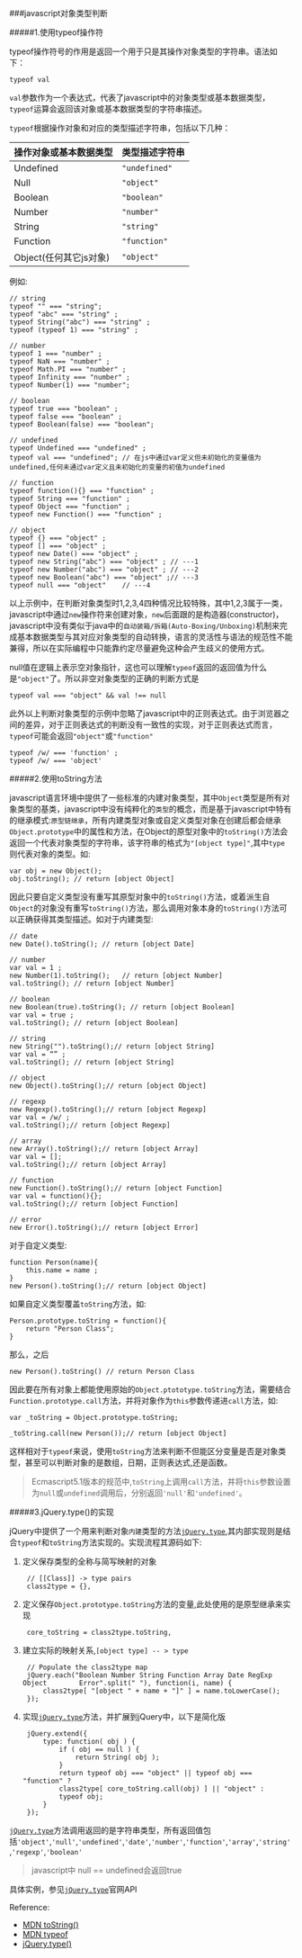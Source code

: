 ###javascript对象类型判断

#####1.使用typeof操作符

typeof操作符号的作用是返回一个用于只是其操作对象类型的字符串。语法如下：
	
	typeof val
		
`val`参数作为一个表达式，代表了javascript中的对象类型或基本数据类型，`typeof`运算会返回该对象或基本数据类型的字符串描述。
	
`typeof`根据操作对象和对应的类型描述字符串，包括以下几种：
	
 <table class="standard-table">
 		<thead>
  <tr>
   <th scope="col">操作对象或基本数据类型</th>
   <th scope="col">类型描述字符串</th>
  </tr>
 </thead>
 <tbody>
  <tr>
   <td>Undefined</td>
   <td><code>"undefined"</code></td>
  </tr>
  <tr>
   <td>Null</td>
   <td><code>"object"</code></td>
  </tr>
  <tr>
   <td>Boolean</td>
   <td><code>"boolean"</code></td>
  </tr>
  <tr>
   <td>Number</td>
   <td><code>"number"</code></td>
  </tr>
  <tr>
   <td>String</td>
   <td><code>"string"</code></td>
  </tr>
  <tr>
   <td>Function</td>
   <td><code>"function"</code></td>
  </tr>
  <tr>
   <td>Object(任何其它js对象)</td>
   <td><code>"object"</code></td>
  </tr>
 </tbody>
</table>
	 
例如:
	
	// string
	typeof "" === "string";
	typeof "abc" === "string" ;
	typeof String("abc") === "string" ;
	typeof (typeof 1) === "string" ;
	
	// number
	typeof 1 === "number" ;
	typeof NaN === "number" ;
	typeof Math.PI === "number" ;
	typeof Infinity === "number" ;
	typeof Number(1) === "number";
	
	// boolean
	typeof true === "boolean" ;
	typeof false === "boolean" ;
	typeof Boolean(false) === "boolean";
	
	// undefined
	typeof Undefined === "undefined" ;
	typeof val === "undefined"; // 在js中通过var定义但未初始化的变量值为undefined,任何未通过var定义且未初始化的变量的初值为undefined
	
	// function
	typeof function(){} === "function" ; 
	typeof String === "function" ;
	typeof Object === "function" ;
	typeof new Function() === "function" ;
	
	// object
	typeof {} === "object" ;
	typeof [] === "object" ;
	typeof new Date() === "object" ;
	typeof new String("abc") === "object" ; // ---1
	typeof new Number("abc") === "object" ; // ---2
	typeof new Boolean("abc") === "object" ;// ---3
	typeof null === "object"	// ---4
	
	
以上示例中，在判断对象类型时1,2,3,4四种情况比较特殊，其中1,2,3属于一类，javascript中通过`new`操作符来创建对象，`new`后面跟的是构造器(constructor)，javascript中没有类似于java中的`自动装箱/拆箱(Auto-Boxing/Unboxing)`机制来完成基本数据类型与其对应对象类型的自动转换，语言的灵活性与语法的规范性不能兼得，所以在实际编程中只能靠约定尽量避免这种会产生歧义的使用方式。

null值在逻辑上表示空对象指针，这也可以理解`typeof`返回的返回值为什么是`"object"`了。所以非空对象类型的正确的判断方式是

	typeof val === "object" && val !== null

此外以上判断对象类型的示例中忽略了javascript中的正则表达式。由于浏览器之间的差异，对于正则表达式的判断没有一致性的实现，对于正则表达式而言，`typeof`可能会返回`"object"`或`"function"`

	typeof /w/ === 'function' ;
	typeof /w/ === 'object'

#####2.使用toString方法

javascript语言环境中提供了一些标准的内建对象类型，其中`Object`类型是所有对象类型的基类，javascript中没有纯粹化的`类型`的概念，而是基于javascript中特有的继承模式:`原型链继承`，所有内建类型对象或自定义类型对象在创建后都会继承`Object.prototype`中的属性和方法，在Object的原型对象中的`toString()`方法会返回一个代表对象类型的字符串，该字符串的格式为`"[object type]"`,其中`type`则代表对象的类型。如:

	var obj = new Object();
	obj.toString(); // return [object Object]

因此只要自定义类型没有重写其原型对象中的`toString()`方法，或着派生自`Object`的对象没有重写`toString()`方法，那么调用对象本身的`toString()`方法可以正确获得其类型描述。如对于内建类型:

	// date
	new Date().toString(); // return [object Date]
	
	// number
	var val = 1 ;
	new Number(1).toString();	// return [object Number]
	val.toString(); // return [object Number]
	
	// boolean
	new Boolean(true).toString(); // return [object Boolean]
	var val = true ;
	val.toString(); // return [object Boolean]
	
	// string
	new String("").toString();// return [object String]
	var val = “” ;
	val.toString(); // return [object String]
	
	// object
	new Object().toString();// return [object Object]
	
	// regexp
	new Regexp().toString();// return [object Regexp]
	var val = /w/ ;
	val.toString();// return [object Regexp]
	
	// array
	new Array().toString();// return [object Array]
	var val = [];
	val.toString();// return [object Array]
	
	// function
	new Function().toString();// return [object Function]
	var val = function(){};
	val.toString();// return [object Function]

	// error
	new Error().toString();// return [object Error]

对于自定义类型:

	function Person(name){
		this.name = name ;
	}
	new Person().toString();// return [object Object]
	
如果自定义类型覆盖`toString`方法，如:

	Person.prototype.toString = function(){
		return "Person Class";
	}
那么，之后

	new Person().toString() // return Person Class
	
因此要在所有对象上都能使用原始的`Object.ptototype.toString`方法，需要结合`Function.prototype.call`方法，并将对象作为`this`参数传递进`call`方法，如:

	var _toString = Object.prototype.toString;
	
	_toString.call(new Person());// return [object Object]

这样相对于`typeof`来说，使用`toString`方法来判断不但能区分变量是否是对象类型，甚至可以判断对象的是数组，日期，正则表达式,还是函数。

>Ecmascript5.1版本的规范中,`toString`上调用`call`方法，并将`this`参数设置为`null`或`undefined`调用后，分别返回`'null'`和`'undefined'`。

#####3.jQuery.type()的实现

jQuery中提供了一个用来判断对象`内建`类型的方法[`jQuery.type`][1],其内部实现则是结合`typeof`和`toString`方法实现的。实现流程其源码如下:

1. 定义保存类型的全称与简写映射的对象

		// [[Class]] -> type pairs
		class2type = {},
		
2. 定义保存`Object.prototype.toString`方法的变量,此处使用的是原型继承来实现
	
		core_toString = class2type.toString,		
3. 建立实际的映射关系,`[object type] -- > type`

		// Populate the class2type map
		jQuery.each("Boolean Number String Function Array Date RegExp Object 		Error".split(" "), function(i, name) {
			class2type[ "[object " + name + "]" ] = name.toLowerCase();
		});
	
4. 实现[`jQuery.type`][1]方法，并扩展到jQuery中，以下是简化版

		jQuery.extend({
			type: function( obj ) {
				if ( obj == null ) {
					return String( obj );
				}
				return typeof obj === "object" || typeof obj === "function" ?
				class2type[ core_toString.call(obj) ] || "object" :
				typeof obj;
			}
		});

[`jQuery.type`][1]方法调用返回的是字符串类型，所有返回值包括`'object'`,`'null'`,`'undefined'`,`'date'`,`'number'`,`'function'`,`'array'`,`'string'`,`'regexp'`,`'boolean'`

>javascript中 null == undefined会返回true

具体实例，参见[`jQuery.type`][1]官网API

Reference:

+ [MDN toString()][2]
+ [MDN typeof][3]
+ [jQuery.type()][1]

[1]: http://api.jquery.com/jQuery.type/
[2]: https://developer.mozilla.org/en-US/docs/Web/JavaScript/Reference/Global_Objects/Object/toString
[3]: https://developer.mozilla.org/en-US/docs/Web/JavaScript/Reference/Operators/typeof


















